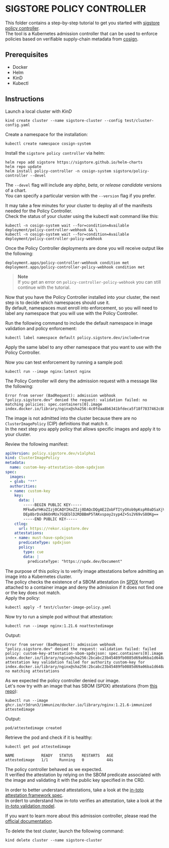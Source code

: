 # SIGSTORE POLICY CONTROLLER

This folder contains a step-by-step tutorial to get you started with [sigstore policy controller](https://github.com/sigstore/policy-controller).  
The tool is a Kubernetes admission controller that can be used to enforce policies based on verifiable supply-chain metadata from [cosign](https://docs.sigstore.dev/signing/quickstart/).  

## Prerequisites
- Docker
- Helm
- KinD
- Kubectl

## Instructions

Launch a local cluster with *KinD*

```console
kind create cluster --name sigstore-cluster --config test/cluster-config.yaml
```   

Create a namespace for the installation:  
```console
kubectl create namespace cosign-system
```   



Install the `sigstore policy controller` via helm:  
```console
helm repo add sigstore https://sigstore.github.io/helm-charts
helm repo update
helm install policy-controller -n cosign-system sigstore/policy-controller --devel
```  

The `--devel` flag will include any *alpha*, *beta*, or *release candidate* versions of a chart.  
You can specify a particular version with the `--version` flag if you prefer.  


It may take a few minutes for your cluster to deploy all of the manifests needed for the Policy Controller.  
Check the status of your cluster using the kubectl wait command like this:
```console
kubectl -n cosign-system wait --for=condition=Available deployment/policy-controller-webhook && \
kubectl -n cosign-system wait --for=condition=Available deployment/policy-controller-policy-webhook
```  



Once the Policy Controller deployments are done you will receive output like the following:
```console
deployment.apps/policy-controller-webhook condition met
deployment.apps/policy-controller-policy-webhook condition met
```  

> **Note**  
> If you get an error on `policy-controller-policy-webhook` you can still continue with the tutorial.  


Now that you have the Policy Controller installed into your cluster, the next step is to decide which namespaces should use it.  
By default, namespaces must enroll into enforcement, so you will need to label any namespace that you will use with the Policy Controller.  


Run the following command to include the default namespace in image validation and policy enforcement:  
```console
kubectl label namespace default policy.sigstore.dev/include=true
```  
Apply the same label to any other namespace that you want to use with the Policy Controller.  

Now you can test enforcement by running a sample pod:  
```console
kubectl run --image nginx:latest nginx
```  
The Policy Controller will deny the admission request with a message like the following:  
```console
Error from server (BadRequest): admission webhook "policy.sigstore.dev" denied the request: validation failed: no matching policies: spec.containers[0].image
index.docker.io/library/nginx@sha256:4c0fdaa8b6341bfdeca5f18f7837462c80cff90527ee35ef185571e1c327beac
```  


The image is not admitted into the cluster because there are no `ClusterImagePolicy` (CIP) definitions that match it.  
In the next step you apply policy that allows specific images and apply it to your cluster.  

Review the following manifest:  
```yaml
apiVersion: policy.sigstore.dev/v1alpha1
kind: ClusterImagePolicy
metadata:
  name: custom-key-attestation-sbom-spdxjson
spec:
  images:
  - glob: "**"
  authorities:
  - name: custom-key
    key:
      data: |
        -----BEGIN PUBLIC KEY-----
        MFkwEwYHKoZIzj0CAQYIKoZIzj0DAQcDQgAE2ZobFTItyOXob9pKspR0aDSaXjVj
        DEp8brDskB6OnMUx7GQEblD2RDBBmP5TAKvspay2syp4Z+5s2V69vS8OKg==
        -----END PUBLIC KEY-----
    ctlog:
      url: https://rekor.sigstore.dev
    attestations:
    - name: must-have-spdxjson
      predicateType: spdxjson
      policy:
        type: cue
        data: |
          predicateType: "https://spdx.dev/Document"
```  

The purpose of this policy is to verify image attestations before admitting an image into a Kubernetes cluster.  
The policy checks the existence of a SBOM attestation (in [SPDX](https://spdx.github.io/spdx-spec/v2.3/) format) attached to a container image and deny the admission if it does not find one or the key does not match.  
Apply the policy:  
```console
kubectl apply -f test/cluster-image-policy.yaml
```   

Now try to run a simple pod without that attestation:  
```console
kubectl run --image nginx:1.21.6 noattestedimage
```  

Output:  
```console
Error from server (BadRequest): admission webhook "policy.sigstore.dev" denied the request: validation failed: failed policy: custom-key-attestation-sbom-spdxjson: spec.containers[0].image
index.docker.io/library/nginx@sha256:2bcabc23b45489fb0885d69a06ba1d648aeda973fae7bb981bafbb884165e514 attestation key validation failed for authority custom-key for index.docker.io/library/nginx@sha256:2bcabc23b45489fb0885d69a06ba1d648aeda973fae7bb981bafbb884165e514: no matching attestations
```  

As we expected the policy controller denied our image.  
Let's now try with an image that has SBOM (SPDX) attestations (from [this repo](https://github.com/r3drun3/immunize)):  
```console
kubectl run --image ghcr.io/r3drun3/immunize/docker.io/library/nginx:1.21.6-immunized attestedimage
```  

Output:  
```console
pod/attestedimage created
```  

Retrieve the pod and check if it is healthy:  
```console
kubectl get pod attestedimage

NAME            READY   STATUS    RESTARTS   AGE
attestedimage   1/1     Running   0          44s
```  

The policy controller behaved as we expected.  
It verified the attestation by relying on the SBOM predicate associated with the image and validating it with the public key specified in the CRD.  

In order to better understand attestations, take a look at the [in-toto attestation framework spec](https://github.com/in-toto/attestation/blob/main/spec/README.md#in-toto-attestation-framework-spec).  
In ordert to understand how in-toto verifies an attestation, take a look at the [in-toto validation model](https://github.com/in-toto/attestation/blob/main/docs/validation.md).  

If you want to learn more about this admission controller, please read the [official documentation](https://docs.sigstore.dev/policy-controller/overview/).  





To delete the test cluster, launch the following command:  
```console
kind delete cluster --name sigstore-cluster
```  
